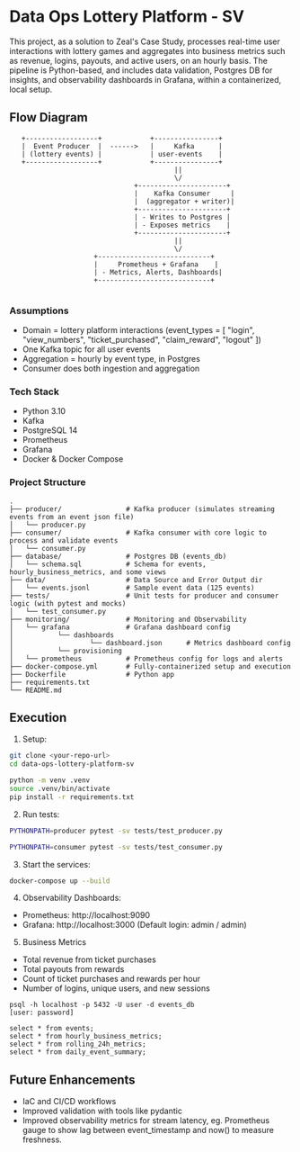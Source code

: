 # Data Ops Lottery Platform - SV

This project, as a solution to Zeal's Case Study, processes real-time user interactions with lottery games and aggregates into business metrics such as revenue, logins, payouts, and active users, on an hourly basis. The pipeline is Python-based, and includes data validation, Postgres DB for insights, and observability dashboards in Grafana, within a containerized, local setup.

## Flow Diagram
```
   +------------------+            +----------------+
   |  Event Producer  |  ------>   |     Kafka      |
   | (lottery events) |            | user-events    |
   +------------------+            +----------------+
                                         ||
                                         \/
                               +----------------------+
                               |    Kafka Consumer     |
                               |  (aggregator + writer)|
                               +----------------------+
                               | - Writes to Postgres |
                               | - Exposes metrics    |
                               +----------------------+
                                         ||
                                         \/
                     +----------------------------+
                     |     Prometheus + Grafana    |
                     | - Metrics, Alerts, Dashboards|
                     +----------------------------+
   
```

### Assumptions

*	Domain = lottery platform interactions (event_types = [ "login", "view_numbers", "ticket_purchased", "claim_reward", "logout" ])
*	One Kafka topic for all user events
*	Aggregation = hourly by event type, in Postgres
*	Consumer does both ingestion and aggregation


### Tech Stack

*	Python 3.10
*	Kafka
*	PostgreSQL 14
*	Prometheus
*	Grafana
*	Docker & Docker Compose


### Project Structure
```
.
├── producer/                # Kafka producer (simulates streaming events from an event json file)
│   └── producer.py
├── consumer/                # Kafka consumer with core logic to process and validate events
│   └── consumer.py
├── database/                # Postgres DB (events_db)
│   └── schema.sql           # Schema for events, hourly_business_metrics, and some views
├── data/                    # Data Source and Error Output dir
│   └── events.jsonl         # Sample event data (125 events)
├── tests/                   # Unit tests for producer and consumer logic (with pytest and mocks)
│   └── test_consumer.py
├── monitoring/              # Monitoring and Observability
│   └── grafana              # Grafana dashboard config
│           └── dashboards
│                   └── dashboard.json      # Metrics dashboard config
│           └── provisioning
│   └── prometheus           # Prometheus config for logs and alerts
├── docker-compose.yml       # Fully-containerized setup and execution
├── Dockerfile               # Python app
├── requirements.txt         
└── README.md
```


## Execution
1. Setup:
```bash
git clone <your-repo-url>
cd data-ops-lottery-platform-sv

python -m venv .venv
source .venv/bin/activate
pip install -r requirements.txt
```

2. Run tests:
```bash
PYTHONPATH=producer pytest -sv tests/test_producer.py

PYTHONPATH=consumer pytest -sv tests/test_consumer.py
```

3. Start the services:
```bash
docker-compose up --build
```

4. Observability Dashboards:

*	Prometheus: http://localhost:9090
*	Grafana: http://localhost:3000 (Default login: admin / admin)

5. Business Metrics
* Total revenue from ticket purchases
* Total payouts from rewards
* Count of ticket purchases and rewards per hour
* Number of logins, unique users, and new sessions
```
psql -h localhost -p 5432 -U user -d events_db
[user: password]

select * from events;
select * from hourly_business_metrics;
select * from rolling_24h_metrics;
select * from daily_event_summary;
```

## Future Enhancements
* IaC and CI/CD workflows
* Improved validation with tools like pydantic
* Improved observability metrics for stream latency, eg. Prometheus gauge to show lag between event_timestamp and now() to measure freshness.
